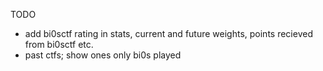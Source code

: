 TODO
 - add bi0sctf rating in stats, current and future weights, points recieved from bi0sctf etc.
 - past ctfs; show ones only bi0s played